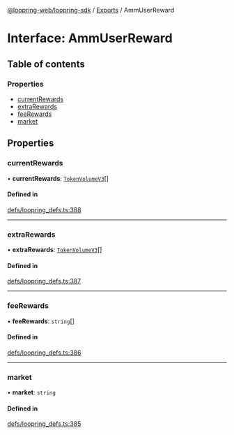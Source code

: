 [@loopring-web/loopring-sdk](../README.md) / [Exports](../modules.md) / AmmUserReward

# Interface: AmmUserReward

## Table of contents

### Properties

- [currentRewards](AmmUserReward.md#currentrewards)
- [extraRewards](AmmUserReward.md#extrarewards)
- [feeRewards](AmmUserReward.md#feerewards)
- [market](AmmUserReward.md#market)

## Properties

### currentRewards

• **currentRewards**: [`TokenVolumeV3`](TokenVolumeV3.md)[]

#### Defined in

[defs/loopring_defs.ts:388](https://github.com/Loopring/loopring_sdk/blob/31597d7/src/defs/loopring_defs.ts#L388)

___

### extraRewards

• **extraRewards**: [`TokenVolumeV3`](TokenVolumeV3.md)[]

#### Defined in

[defs/loopring_defs.ts:387](https://github.com/Loopring/loopring_sdk/blob/31597d7/src/defs/loopring_defs.ts#L387)

___

### feeRewards

• **feeRewards**: `string`[]

#### Defined in

[defs/loopring_defs.ts:386](https://github.com/Loopring/loopring_sdk/blob/31597d7/src/defs/loopring_defs.ts#L386)

___

### market

• **market**: `string`

#### Defined in

[defs/loopring_defs.ts:385](https://github.com/Loopring/loopring_sdk/blob/31597d7/src/defs/loopring_defs.ts#L385)
